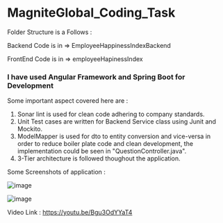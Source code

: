 # MagniteGlobal_Coding_Task
 

Folder Structure is a Follows : 

Backend Code is in => EmployeeHappinessIndexBackend

FrontEnd Code is in => employeeHapinessIndex


<H3>I have used Angular Framework and Spring Boot for Development</H3>

Some important aspect covered here are :
 
  1. Sonar lint is used for clean code adhering to company standards.
  2. Unit Test cases are written for Backend Service class using Junit and Mockito.
  3. ModelMapper is used for dto to entity conversion and vice-versa in order to reduce boiler plate code and clean development, the implementation could be seen in    "QuestionController.java".
  4. 3-Tier architecture is followed thoughout the application.


Some Screenshots of application :

![image](https://user-images.githubusercontent.com/30471382/219928949-2192374c-435e-43d9-9165-eab42049f0f7.png)


![image](https://user-images.githubusercontent.com/30471382/219929148-05ae6b92-850c-4a0f-a005-f0a54a585409.png)

Video Link : https://youtu.be/Bgu3OdYYaT4
